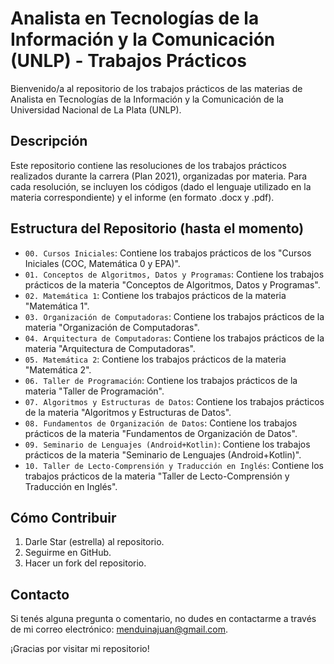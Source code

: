 # Analista en Tecnologías de la Información y la Comunicación (UNLP) - Trabajos Prácticos

Bienvenido/a al repositorio de los trabajos prácticos de las materias de Analista en Tecnologías de la Información y la Comunicación de la Universidad Nacional de La Plata (UNLP).

## Descripción

Este repositorio contiene las resoluciones de los trabajos prácticos realizados durante la carrera (Plan 2021), organizadas por materia.
Para cada resolución, se incluyen los códigos (dado el lenguaje utilizado en la materia correspondiente) y el informe (en formato .docx y .pdf).

## Estructura del Repositorio (hasta el momento)

- `00. Cursos Iniciales`: Contiene los trabajos prácticos de los "Cursos Iniciales (COC, Matemática 0 y EPA)".
- `01. Conceptos de Algoritmos, Datos y Programas`: Contiene los trabajos prácticos de la materia "Conceptos de Algoritmos, Datos y Programas".
- `02. Matemática 1`: Contiene los trabajos prácticos de la materia "Matemática 1".
- `03. Organización de Computadoras`: Contiene los trabajos prácticos de la materia "Organización de Computadoras".
- `04. Arquitectura de Computadoras`: Contiene los trabajos prácticos de la materia "Arquitectura de Computadoras".
- `05. Matemática 2`: Contiene los trabajos prácticos de la materia "Matemática 2".
- `06. Taller de Programación`: Contiene los trabajos prácticos de la materia "Taller de Programación".
- `07. Algoritmos y Estructuras de Datos`: Contiene los trabajos prácticos de la materia "Algoritmos y Estructuras de Datos".
- `08. Fundamentos de Organización de Datos`: Contiene los trabajos prácticos de la materia "Fundamentos de Organización de Datos".
- `09. Seminario de Lenguajes (Android+Kotlin)`: Contiene los trabajos prácticos de la materia "Seminario de Lenguajes (Android+Kotlin)".
- `10. Taller de Lecto-Comprensión y Traducción en Inglés`: Contiene los trabajos prácticos de la materia "Taller de Lecto-Comprensión y Traducción en Inglés".

## Cómo Contribuir

1. Darle Star (estrella) al repositorio.
2. Seguirme en GitHub.
3. Hacer un fork del repositorio.

## Contacto

Si tenés alguna pregunta o comentario, no dudes en contactarme a través de mi correo electrónico: menduinajuan@gmail.com.

¡Gracias por visitar mi repositorio!